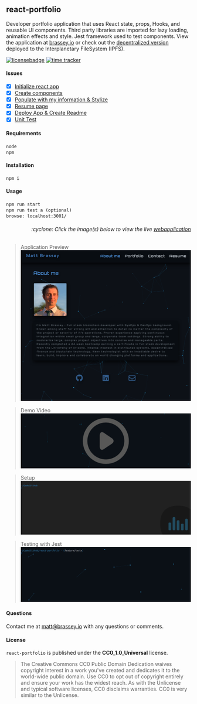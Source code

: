 ## react-portfolio
Developer portfolio application that uses React state, props, Hooks, and reusable UI components. Third party libraries are imported for lazy loading, animation effects and style. Jest framework used to test components. View the application at [brassey.io](https://brassey.io) or check out the [decentralized version](https://mbrassey-portfolio.on.fleek.co/) deployed to the Interplanetary FileSystem (IPFS).

[![licensebadge](https://img.shields.io/badge/license-CC0_1.0_Universal-blue)](https://github.com/MBrassey/react-portfolio/blob/main/LICENSE)
[![time tracker](https://wakatime.com/badge/github/MBrassey/react-portfolio.svg?start=2020-12-21&end=2020-12-27)](https://wakatime.com/@532855a8-3081-4600-a53d-4262beb65d14/projects/gleqrtvsjb?start=2020-12-21&end=2020-12-27)

#### Issues

- [x] [Initialize react app](https://github.com/MBrassey/react-portfolio/issues/1)
- [x] [Create components](https://github.com/MBrassey/react-portfolio/issues/2)
- [x] [Populate with my information & Stylize](https://github.com/MBrassey/react-portfolio/issues/3)
- [x] [Resume page](https://github.com/MBrassey/react-portfolio/issues/4)
- [x] [Deploy App & Create Readme](https://github.com/MBrassey/react-portfolio/issues/5)
- [x] [Unit Test](https://github.com/MBrassey/react-portfolio/issues/6)

#### Requirements

    node
    npm

#### Installation

    npm i

#### Usage

    npm run start
    npm run test a (optional)
    browse: localhost:3001/

<h6><p align="right">:cyclone: Click the image(s) below to view the live <a id="Screenshots" href="https://brassey.io/">webapplication</a></p></h6>

> Application Preview
> [<img src="src/assets/cover/Preview.png">](https://brassey.io/)

> Demo Video
> [<img src="src/assets/cover/VideoPreview.png">](https://youtu.be/3ETl6QGOOsY)

> Setup
> [<img src="src/assets/cover/Setup.gif">](https://brassey.io/)

> Testing with Jest
> [<img src="src/assets/cover/Test.gif">](https://wakatime.com/@532855a8-3081-4600-a53d-4262beb65d14/projects/gleqrtvsjb?start=2020-12-21&end=2020-12-27)

#### Questions

Contact me at [matt@brassey.io](mailto:matt@brassey.io) with any questions or comments.

#### License

`react-portfolio` is published under the **CC0_1.0_Universal** license.

> The Creative Commons CC0 Public Domain Dedication waives copyright interest in a work you've created and dedicates it to the world-wide public domain. Use CC0 to opt out of copyright entirely and ensure your work has the widest reach. As with the Unlicense and typical software licenses, CC0 disclaims warranties. CC0 is very similar to the Unlicense.
